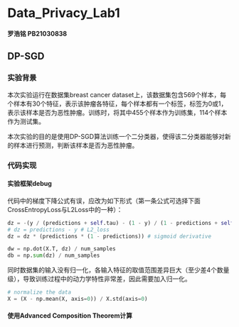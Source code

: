 # Data_Privacy_Lab1
**罗浩铭 PB21030838**

## DP-SGD

### 实验背景
本次实验运行在数据集breast cancer dataset上，该数据集包含569个样本，每个样本有30个特征，表示该肿瘤各特征，每个样本都有一个标签，标签为0或1，表示该样本是否为恶性肿瘤。训练时，将其中455个样本作为训练集，114个样本作为测试集。

本次实验的目的是使用DP-SGD算法训练一个二分类器，使得该二分类器能够对新的样本进行预测，判断该样本是否为恶性肿瘤。

### 代码实现
#### 实验框架debug
代码中的梯度下降公式有误，应改为如下形式（第一条公式可选择下面CrossEntropyLoss与L2Loss中的一种）：
```python
dz = -(y / (predictions + self.tau) - (1 - y) / (1 - predictions + self.tau)) # Cross entropy loss
# dz = predictions - y # L2_loss
dz = dz * (predictions * (1 - predictions)) # sigmoid derivative

dw = np.dot(X.T, dz) / num_samples
db = np.sum(dz) / num_samples
```

同时数据集的输入没有归一化，各输入特征的取值范围差异巨大（至少差4个数量级），导致训练过程中的动力学特性非常差，因此需要加入归一化。
```python
# normalize the data
X = (X - np.mean(X, axis=0)) / X.std(axis=0)
```

#### 使用Advanced Composition Theorem计算




